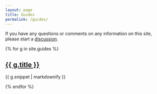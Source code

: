 ```yaml
---
layout: page
title: Guides
permalink: /guides/
---
```


[//]: # (As per https://stackoverflow.com/questions/31017554/jekyll-post-links-not-including-base-url, include base url in linnks)

If you have any questions or comments on any information on this site, please start
a [discussion](https://github.com/alrichardbollans/scratch/discussions).

{% for g in site.guides %}
<h2>
<a href="{{ g.url | relative_url }}">
{{ g.title }}
</a>
</h2>
  <p>{{ g.snippet | markdownify }}</p>
{% endfor %}
